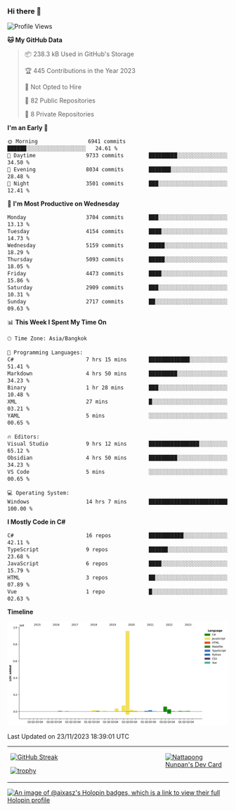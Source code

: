 ### Hi there 👋

<!--START_SECTION:waka-->
![Profile Views](http://img.shields.io/badge/Profile%20Views-0-blue)

**🐱 My GitHub Data** 

> 📦 238.3 kB Used in GitHub's Storage 
 > 
> 🏆 445 Contributions in the Year 2023
 > 
> 🚫 Not Opted to Hire
 > 
> 📜 82 Public Repositories 
 > 
> 🔑 8 Private Repositories 
 > 
**I'm an Early 🐤** 

```text
🌞 Morning                6941 commits        ██████░░░░░░░░░░░░░░░░░░░   24.61 % 
🌆 Daytime                9733 commits        █████████░░░░░░░░░░░░░░░░   34.50 % 
🌃 Evening                8034 commits        ███████░░░░░░░░░░░░░░░░░░   28.48 % 
🌙 Night                  3501 commits        ███░░░░░░░░░░░░░░░░░░░░░░   12.41 % 
```
📅 **I'm Most Productive on Wednesday** 

```text
Monday                   3704 commits        ███░░░░░░░░░░░░░░░░░░░░░░   13.13 % 
Tuesday                  4154 commits        ████░░░░░░░░░░░░░░░░░░░░░   14.73 % 
Wednesday                5159 commits        █████░░░░░░░░░░░░░░░░░░░░   18.29 % 
Thursday                 5093 commits        █████░░░░░░░░░░░░░░░░░░░░   18.05 % 
Friday                   4473 commits        ████░░░░░░░░░░░░░░░░░░░░░   15.86 % 
Saturday                 2909 commits        ███░░░░░░░░░░░░░░░░░░░░░░   10.31 % 
Sunday                   2717 commits        ██░░░░░░░░░░░░░░░░░░░░░░░   09.63 % 
```


📊 **This Week I Spent My Time On** 

```text
🕑︎ Time Zone: Asia/Bangkok

💬 Programming Languages: 
C#                       7 hrs 15 mins       █████████████░░░░░░░░░░░░   51.41 % 
Markdown                 4 hrs 50 mins       █████████░░░░░░░░░░░░░░░░   34.23 % 
Binary                   1 hr 28 mins        ███░░░░░░░░░░░░░░░░░░░░░░   10.48 % 
XML                      27 mins             █░░░░░░░░░░░░░░░░░░░░░░░░   03.21 % 
YAML                     5 mins              ░░░░░░░░░░░░░░░░░░░░░░░░░   00.65 % 

🔥 Editors: 
Visual Studio            9 hrs 12 mins       ████████████████░░░░░░░░░   65.12 % 
Obsidian                 4 hrs 50 mins       █████████░░░░░░░░░░░░░░░░   34.23 % 
VS Code                  5 mins              ░░░░░░░░░░░░░░░░░░░░░░░░░   00.65 % 

💻 Operating System: 
Windows                  14 hrs 7 mins       █████████████████████████   100.00 % 
```

**I Mostly Code in C#** 

```text
C#                       16 repos            ███████████░░░░░░░░░░░░░░   42.11 % 
TypeScript               9 repos             ██████░░░░░░░░░░░░░░░░░░░   23.68 % 
JavaScript               6 repos             ████░░░░░░░░░░░░░░░░░░░░░   15.79 % 
HTML                     3 repos             ██░░░░░░░░░░░░░░░░░░░░░░░   07.89 % 
Vue                      1 repo              █░░░░░░░░░░░░░░░░░░░░░░░░   02.63 % 
```



**Timeline**

![Lines of Code chart](https://raw.githubusercontent.com/aixasz/aixasz/main/assets/bar_graph.png)


 Last Updated on 23/11/2023 18:39:01 UTC
<!--END_SECTION:waka-->

<table>
<tr>
<td width="70%" valign="top">
 
 [![GitHub Streak](http://github-readme-streak-stats.herokuapp.com?user=aixasz&theme=github-dark&hide_border=true&date_format=%5BY%20%5DM%20j)](https://git.io/streak-stats)

 [![trophy](https://github-profile-trophy.vercel.app/?username=aixasz&theme=onedark)](https://github.com/ryo-ma/github-profile-trophy)
 </td>
<td width="30%" valign="top">
 
<a href="https://app.daily.dev/aixasz"><img src="https://api.daily.dev/devcards/403207936e6547c9a85ea449e9f3abe8.png?r=re8" alt="Nattapong Nunpan's Dev Card"/></a>

 </td>
</tr>
</table>

[![An image of @aixasz's Holopin badges, which is a link to view their full Holopin profile](https://holopin.me/aixasz)](https://holopin.io/@aixasz)
 
